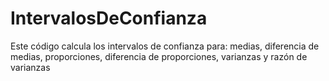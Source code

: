# IntervalosDeConfianza
Este código calcula los intervalos de confianza para: medias, diferencia de medias, proporciones, diferencia de proporciones, varianzas y razón de varianzas
